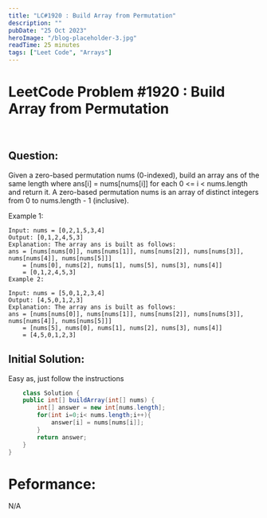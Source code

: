 ```yaml
---
title: "LC#1920 : Build Array from Permutation"
description: ""
pubDate: "25 Oct 2023"
heroImage: "/blog-placeholder-3.jpg"
readTime: 25 minutes
tags: ["Leet Code", "Arrays"]
---
```


# <b> LeetCode Problem #1920 : Build Array from Permutation</b>

<br>

## Question: <br/>

<p class="pl-6">
    Given a zero-based permutation nums (0-indexed), build an array ans of the same length where ans[i] = nums[nums[i]] for each 0 <= i < nums.length and return it.
    A zero-based permutation nums is an array of distinct integers from 0 to nums.length - 1 (inclusive).
</p>
<p>

Example 1:

    Input: nums = [0,2,1,5,3,4]
    Output: [0,1,2,4,5,3]
    Explanation: The array ans is built as follows:
    ans = [nums[nums[0]], nums[nums[1]], nums[nums[2]], nums[nums[3]], nums[nums[4]], nums[nums[5]]]
        = [nums[0], nums[2], nums[1], nums[5], nums[3], nums[4]]
        = [0,1,2,4,5,3]
    Example 2:

    Input: nums = [5,0,1,2,3,4]
    Output: [4,5,0,1,2,3]
    Explanation: The array ans is built as follows:
    ans = [nums[nums[0]], nums[nums[1]], nums[nums[2]], nums[nums[3]], nums[nums[4]], nums[nums[5]]]
        = [nums[5], nums[0], nums[1], nums[2], nums[3], nums[4]]
        = [4,5,0,1,2,3]

</p>

## Initial Solution:

<p class="pl-6">
    Easy as, just follow the instructions
</p>

```java
    class Solution {
    public int[] buildArray(int[] nums) {
        int[] answer = new int[nums.length];
        for(int i=0;i< nums.length;i++){
            answer[i] = nums[nums[i]];
        }
        return answer;
    }
}
```

# Peformance:

N/A
